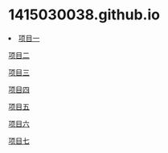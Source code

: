 # 1415030038.github.io

<li><a href="Untitled-1.html">项目一</a></li>

<a href="index2.html">项目二</a>

<a href="index3">项目三</a>

<a href="index4">项目四</a>

<a href="index5">项目五</a>

<a href="index6.html">项目六</a>

<a href="index7">项目七</a>
